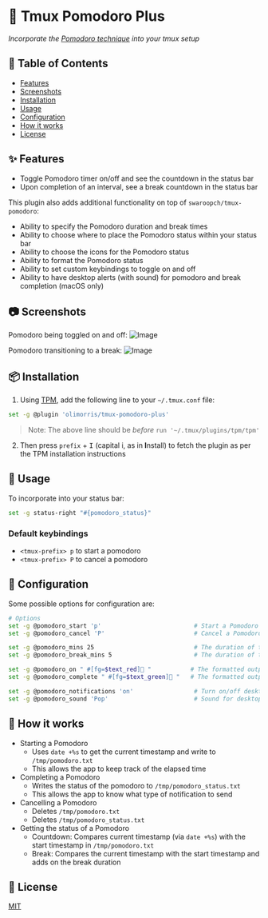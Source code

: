 # :tomato: Tmux Pomodoro Plus
<i>Incorporate the <a href="https://en.wikipedia.org/wiki/Pomodoro_Technique">Pomodoro technique</a> into your tmux setup</i>

## :book: Table of Contents

- [Features](#sparkles-features)
- [Screenshots](#camera-screenshots)
- [Installation](#package-installation)
- [Usage](#rocket-usage)
- [Configuration](#wrench-configuration)
- [How it works](#microscope-how-it-works)
- [License](#page_with_curl-license)

## :sparkles: Features
- Toggle Pomodoro timer on/off and see the countdown in the status bar
- Upon completion of an interval, see a break countdown in the status bar

This plugin also adds additional functionality on top of `swaroopch/tmux-pomodoro`:
- Ability to specify the Pomodoro duration and break times
- Ability to choose where to place the Pomodoro status within your status bar
- Ability to choose the icons for the Pomodoro status
- Ability to format the Pomodoro status
- Ability to set custom keybindings to toggle on and off
- Ability to have desktop alerts (with sound) for pomodoro and break completion (macOS only)

## :camera: Screenshots

Pomodoro being toggled on and off:
![Image](https://user-images.githubusercontent.com/9512444/162631395-f8c7da93-abcf-4431-8825-40e30df6c60a.gif)

Pomodoro transitioning to a break:
![Image](https://user-images.githubusercontent.com/9512444/162631598-63f6f123-1e0c-4086-9321-373cdd7e046f.gif)

## :package: Installation

1. Using [TPM](https://github.com/tmux-plugins/tpm), add the following line to your `~/.tmux.conf` file:

```bash
set -g @plugin 'olimorris/tmux-pomodoro-plus'
```

> Note: The above line should be *before* `run '~/.tmux/plugins/tpm/tpm'`

2. Then press `prefix` + <kbd>I</kbd> (capital i, as in **I**nstall) to fetch the plugin as per the TPM installation instructions

## :rocket: Usage

To incorporate into your status bar:

```bash
set -g status-right "#{pomodoro_status}"
```

### Default keybindings
- `<tmux-prefix> p` to start a pomodoro
- `<tmux-prefix> P` to cancel a pomodoro

## :wrench: Configuration
Some possible options for configuration are:

```bash
# Options
set -g @pomodoro_start 'p'                          # Start a Pomodoro with tmux-prefix + p
set -g @pomodoro_cancel 'P'                         # Cancel a Pomodoro with tmux-prefix key + P

set -g @pomodoro_mins 25                            # The duration of the pomodoro
set -g @pomodoro_break_mins 5                       # The duration of the break after the pomodoro

set -g @pomodoro_on " #[fg=$text_red]🍅 "           # The formatted output when the pomodoro is running
set -g @pomodoro_complete " #[fg=$text_green]🍅 "   # The formatted output when the break is running

set -g @pomodoro_notifications 'on'                 # Turn on/off desktop notifications
set -g @pomodoro_sound 'Pop'                        # Sound for desktop notifications (Run `ls /System/Library/Sounds` for a list of sounds to use)
```

## :microscope: How it works
- Starting a Pomodoro
    - Uses `date +%s` to get the current timestamp and write to `/tmp/pomodoro.txt`
    - This allows the app to keep track of the elapsed time
- Completing a Pomodoro
    - Writes the status of the pomodoro to `/tmp/pomodoro_status.txt`
    - This allows the app to know what type of notification to send
- Cancelling a Pomodoro
    - Deletes `/tmp/pomodoro.txt`
    - Deletes `/tmp/pomodoro_status.txt`
- Getting the status of a Pomodoro
    - Countdown: Compares current timestamp (via `date +%s`) with the start timestamp in `/tmp/pomodoro.txt`
    - Break: Compares the current timestamp with the start timestamp and adds on the break duration

## :page_with_curl: License
[MIT](https://github.com/olimorris/tmux-pomodoro-plus/blob/master/LICENSE.md)
